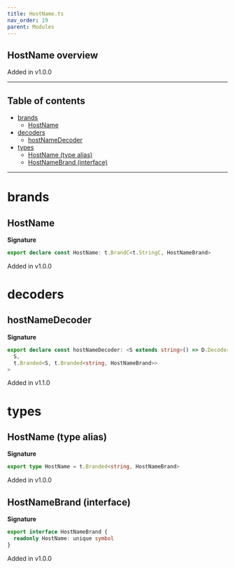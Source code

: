 ```yaml
---
title: HostName.ts
nav_order: 19
parent: Modules
---
```


## HostName overview

Added in v1.0.0

---

<h2 class="text-delta">Table of contents</h2>

- [brands](#brands)
  - [HostName](#hostname)
- [decoders](#decoders)
  - [hostNameDecoder](#hostnamedecoder)
- [types](#types)
  - [HostName (type alias)](#hostname-type-alias)
  - [HostNameBrand (interface)](#hostnamebrand-interface)

---

# brands

## HostName

**Signature**

```ts
export declare const HostName: t.BrandC<t.StringC, HostNameBrand>
```

Added in v1.0.0

# decoders

## hostNameDecoder

**Signature**

```ts
export declare const hostNameDecoder: <S extends string>() => D.Decoder<
  S,
  t.Branded<S, t.Branded<string, HostNameBrand>>
>
```

Added in v1.1.0

# types

## HostName (type alias)

**Signature**

```ts
export type HostName = t.Branded<string, HostNameBrand>
```

Added in v1.0.0

## HostNameBrand (interface)

**Signature**

```ts
export interface HostNameBrand {
  readonly HostName: unique symbol
}
```

Added in v1.0.0
